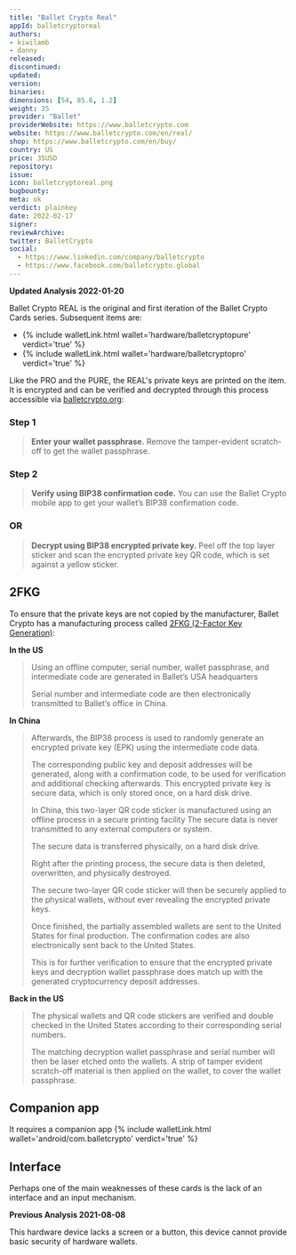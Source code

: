 ```yaml
---
title: "Ballet Crypto Real"
appId: balletcryptoreal
authors:
- kiwilamb
- danny
released: 
discontinued: 
updated: 
version: 
binaries: 
dimensions: [54, 85.6, 1.2]
weight: 35
provider: "Ballet"
providerWebsite: https://www.balletcrypto.com
website: https://www.balletcrypto.com/en/real/
shop: https://www.balletcrypto.com/en/buy/
country: US
price: 35USD
repository: 
issue: 
icon: balletcryptoreal.png
bugbounty: 
meta: ok
verdict: plainkey
date: 2022-02-17
signer: 
reviewArchive: 
twitter: BalletCrypto
social: 
  - https://www.linkedin.com/company/balletcrypto
  - https://www.facebook.com/balletcrypto.global
---
```


**Updated Analysis 2022-01-20**

Ballet Crypto REAL is the original and first iteration of the Ballet Crypto Cards series. Subsequent items are:

- {% include walletLink.html wallet='hardware/balletcryptopure' verdict='true' %}
- {% include walletLink.html wallet='hardware/balletcryptopro' verdict='true' %}

Like the PRO and the PURE, the REAL's private keys are printed on the item. It is encrypted and can be verified and decrypted through this process accessible via [balletcrypto.org](https://www.balletcrypto.org/#/):

### Step 1

> **Enter your wallet passphrase.** Remove the tamper-evident scratch-off to get the wallet passphrase.

### Step 2

> **Verify using BIP38 confirmation code.** You can use the Ballet Crypto mobile app to get your wallet’s BIP38 confirmation code.

### OR

> **Decrypt using BIP38 encrypted private key.** Peel off the top layer sticker and scan the encrypted private key QR code, which is set against a yellow sticker.

## 2FKG

To ensure that the private keys are not copied by the manufacturer, Ballet Crypto has a manufacturing process called [2FKG (2-Factor Key Generation)](https://www.balletcrypto.com/en/2FKG-graphic/):

**In the US**

> Using an offline computer, serial number, wallet passphrase, and intermediate code are generated in Ballet’s USA headquarters
>
> Serial number and intermediate code are then electronically transmitted to Ballet’s office in China.

**In China**

> Afterwards, the BIP38 process is used to randomly generate an encrypted private key (EPK) using the intermediate code data.
>
> The corresponding public key and deposit addresses will be generated, along with a confirmation code, to be used for verification and additional checking afterwards.
This encrypted private key is secure data, which is only stored once, on a hard disk drive.
> 
> In China, this two-layer QR code sticker is manufactured using an offline process in a secure printing facility
The secure data is never transmitted to any external computers or system.
>
> The secure data is transferred physically, on a hard disk drive.
>
> Right after the printing process, the secure data is then deleted, overwritten, and physically destroyed.
> 
> The secure two-layer QR code sticker will then be securely applied to the physical wallets, without ever revealing the encrypted private keys.
>
> Once finished, the partially assembled wallets are sent to the United States for final production.
The confirmation codes are also electronically sent back to the United States.
> 
> This is for further verification to ensure that the encrypted private keys and decryption wallet passphrase does match up with the generated cryptocurrency deposit addresses.

**Back in the US**

> The physical wallets and QR code stickers are verified and double checked in the United States according to their corresponding serial numbers.
>
> The matching decryption wallet passphrase and serial number will then be laser etched onto the wallets.
A strip of tamper evident scratch-off material is then applied on the wallet, to cover the wallet passphrase.

## Companion app

It requires a companion app {% include walletLink.html wallet='android/com.balletcrypto' verdict='true' %}

## Interface 

Perhaps one of the main weaknesses of these cards is the lack of an interface and an input mechanism. 

**Previous Analysis 2021-08-08**

This hardware device lacks a screen or a button, this device cannot provide basic security of hardware wallets.

